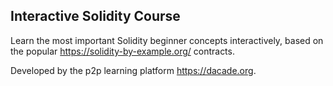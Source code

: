 ## Interactive Solidity Course

Learn the most important Solidity beginner concepts interactively, based on the popular https://solidity-by-example.org/ contracts.

Developed by the p2p learning platform https://dacade.org.